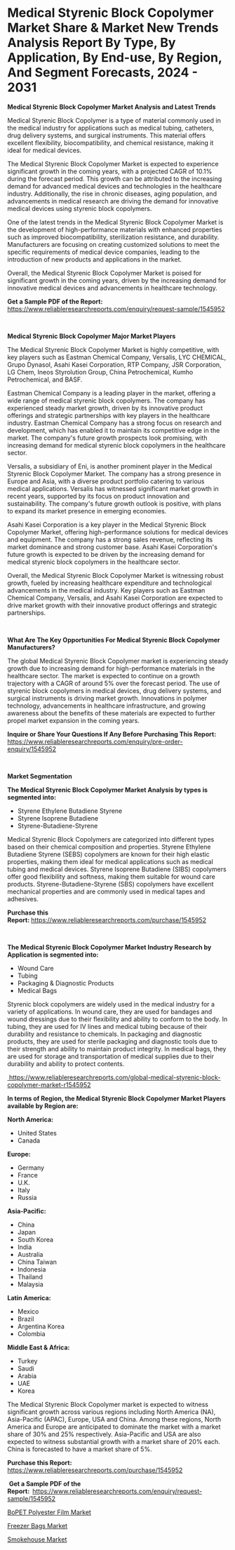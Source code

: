 <p><h1>Medical Styrenic Block Copolymer Market Share & Market New Trends Analysis Report By Type, By Application, By End-use, By Region, And Segment Forecasts, 2024 - 2031</h1></p><p><strong>Medical Styrenic Block Copolymer Market Analysis and Latest Trends</strong></p>
<p><p>Medical Styrenic Block Copolymer is a type of material commonly used in the medical industry for applications such as medical tubing, catheters, drug delivery systems, and surgical instruments. This material offers excellent flexibility, biocompatibility, and chemical resistance, making it ideal for medical devices.</p><p>The Medical Styrenic Block Copolymer Market is expected to experience significant growth in the coming years, with a projected CAGR of 10.1% during the forecast period. This growth can be attributed to the increasing demand for advanced medical devices and technologies in the healthcare industry. Additionally, the rise in chronic diseases, aging population, and advancements in medical research are driving the demand for innovative medical devices using styrenic block copolymers.</p><p>One of the latest trends in the Medical Styrenic Block Copolymer Market is the development of high-performance materials with enhanced properties such as improved biocompatibility, sterilization resistance, and durability. Manufacturers are focusing on creating customized solutions to meet the specific requirements of medical device companies, leading to the introduction of new products and applications in the market.</p><p>Overall, the Medical Styrenic Block Copolymer Market is poised for significant growth in the coming years, driven by the increasing demand for innovative medical devices and advancements in healthcare technology.</p></p>
<p><strong>Get a Sample PDF of the Report:&nbsp;</strong> <a href="https://www.reliableresearchreports.com/enquiry/request-sample/1545952">https://www.reliableresearchreports.com/enquiry/request-sample/1545952</a></p>
<p>&nbsp;</p>
<p><strong>Medical Styrenic Block Copolymer Major Market Players</strong></p>
<p><p>The Medical Styrenic Block Copolymer Market is highly competitive, with key players such as Eastman Chemical Company, Versalis, LYC CHEMICAL, Grupo Dynasol, Asahi Kasei Corporation, RTP Company, JSR Corporation, LG Chem, Ineos Styrolution Group, China Petrochemical, Kumho Petrochemical, and BASF.</p><p>Eastman Chemical Company is a leading player in the market, offering a wide range of medical styrenic block copolymers. The company has experienced steady market growth, driven by its innovative product offerings and strategic partnerships with key players in the healthcare industry. Eastman Chemical Company has a strong focus on research and development, which has enabled it to maintain its competitive edge in the market. The company's future growth prospects look promising, with increasing demand for medical styrenic block copolymers in the healthcare sector.</p><p>Versalis, a subsidiary of Eni, is another prominent player in the Medical Styrenic Block Copolymer Market. The company has a strong presence in Europe and Asia, with a diverse product portfolio catering to various medical applications. Versalis has witnessed significant market growth in recent years, supported by its focus on product innovation and sustainability. The company's future growth outlook is positive, with plans to expand its market presence in emerging economies.</p><p>Asahi Kasei Corporation is a key player in the Medical Styrenic Block Copolymer Market, offering high-performance solutions for medical devices and equipment. The company has a strong sales revenue, reflecting its market dominance and strong customer base. Asahi Kasei Corporation's future growth is expected to be driven by the increasing demand for medical styrenic block copolymers in the healthcare sector.</p><p>Overall, the Medical Styrenic Block Copolymer Market is witnessing robust growth, fueled by increasing healthcare expenditure and technological advancements in the medical industry. Key players such as Eastman Chemical Company, Versalis, and Asahi Kasei Corporation are expected to drive market growth with their innovative product offerings and strategic partnerships.</p></p>
<p>&nbsp;</p>
<p><strong>What Are The Key Opportunities For Medical Styrenic Block Copolymer Manufacturers?</strong></p>
<p><p>The global Medical Styrenic Block Copolymer market is experiencing steady growth due to increasing demand for high-performance materials in the healthcare sector. The market is expected to continue on a growth trajectory with a CAGR of around 5% over the forecast period. The use of styrenic block copolymers in medical devices, drug delivery systems, and surgical instruments is driving market growth. Innovations in polymer technology, advancements in healthcare infrastructure, and growing awareness about the benefits of these materials are expected to further propel market expansion in the coming years.</p></p>
<p><strong>Inquire or Share Your Questions If Any Before Purchasing This Report:</strong> <a href="https://www.reliableresearchreports.com/enquiry/pre-order-enquiry/1545952">https://www.reliableresearchreports.com/enquiry/pre-order-enquiry/1545952</a></p>
<p>&nbsp;</p>
<p><strong>Market Segmentation</strong></p>
<p><strong>The Medical Styrenic Block Copolymer Market Analysis by types is segmented into:</strong></p>
<p><ul><li>Styrene Ethylene Butadiene Styrene</li><li>Styrene Isoprene Butadiene</li><li>Styrene-Butadiene-Styrene</li></ul></p>
<p><p>Medical Styrenic Block Copolymers are categorized into different types based on their chemical composition and properties. Styrene Ethylene Butadiene Styrene (SEBS) copolymers are known for their high elastic properties, making them ideal for medical applications such as medical tubing and medical devices. Styrene Isoprene Butadiene (SIBS) copolymers offer good flexibility and softness, making them suitable for wound care products. Styrene-Butadiene-Styrene (SBS) copolymers have excellent mechanical properties and are commonly used in medical tapes and adhesives.</p></p>
<p><strong>Purchase this Report:&nbsp;</strong><a href="https://www.reliableresearchreports.com/purchase/1545952">https://www.reliableresearchreports.com/purchase/1545952</a></p>
<p>&nbsp;</p>
<p><strong>The Medical Styrenic Block Copolymer Market Industry Research by Application is segmented into:</strong></p>
<p><ul><li>Wound Care</li><li>Tubing</li><li>Packaging & Diagnostic Products</li><li>Medical Bags</li></ul></p>
<p><p>Styrenic block copolymers are widely used in the medical industry for a variety of applications. In wound care, they are used for bandages and wound dressings due to their flexibility and ability to conform to the body. In tubing, they are used for IV lines and medical tubing because of their durability and resistance to chemicals. In packaging and diagnostic products, they are used for sterile packaging and diagnostic tools due to their strength and ability to maintain product integrity. In medical bags, they are used for storage and transportation of medical supplies due to their durability and ability to protect contents.</p></p>
<p><a href="https://www.reliableresearchreports.com/global-medical-styrenic-block-copolymer-market-r1545952">&nbsp;https://www.reliableresearchreports.com/global-medical-styrenic-block-copolymer-market-r1545952</a></p>
<p><strong>In terms of Region, the Medical Styrenic Block Copolymer Market Players available by Region are:</strong></p>
<p>
    <p> <strong> North America: </strong>
        <ul>
            <li>United States</li>
            <li>Canada</li>
        </ul>
        </p> 
    <p> <strong> Europe: </strong>
        <ul>
            <li>Germany</li>
            <li>France</li>
            <li>U.K.</li>
            <li>Italy</li>
            <li>Russia</li>
        </ul>
        </p> 
    <p> <strong> Asia-Pacific: </strong>
        <ul>
            <li>China</li>
            <li>Japan</li>
            <li>South Korea</li>
            <li>India</li>
            <li>Australia</li>
            <li>China Taiwan</li>
            <li>Indonesia</li>
            <li>Thailand</li>
            <li>Malaysia</li>
        </ul>
        </p> 
    <p> <strong> Latin America: </strong>
        <ul>
            <li>Mexico</li>
            <li>Brazil</li>
            <li>Argentina Korea</li>
            <li>Colombia</li>
        </ul>
        </p> 
    <p> <strong> Middle East & Africa: </strong>
        <ul>
            <li>Turkey</li>
            <li>Saudi</li>
            <li>Arabia</li>
            <li>UAE</li>
            <li>Korea</li>
        </ul>
    </p>
    </p>
<p><p>The Medical Styrenic Block Copolymer market is expected to witness significant growth across various regions including North America (NA), Asia-Pacific (APAC), Europe, USA and China. Among these regions, North America and Europe are anticipated to dominate the market with a market share of 30% and 25% respectively. Asia-Pacific and USA are also expected to witness substantial growth with a market share of 20% each. China is forecasted to have a market share of 5%.</p></p>
<p><strong>Purchase this Report: </strong><a href="https://www.reliableresearchreports.com/purchase/1545952">https://www.reliableresearchreports.com/purchase/1545952</a></p>
<p>&nbsp;<strong>Get a Sample PDF of the Report:&nbsp;&nbsp;</strong><a href="https://www.reliableresearchreports.com/enquiry/request-sample/1545952">https://www.reliableresearchreports.com/enquiry/request-sample/1545952</a></p>
<p><strong></strong></p>
<p><p><a href="https://github.com/haleemasakdiya1/Market-Research-Report-List-1/blob/main/bopet-polyester-film-market.md">BoPET Polyester Film Market</a></p><p><a href="https://view.publitas.com/reportprime-1/insights-into-the-freezer-bags-market-size-which-is-expanding-with-a-10-2-cagr-from-2024-2031/">Freezer Bags Market</a></p><p><a href="https://view.publitas.com/reportprime-1/smokehouse-market-size-share-trends-analysis-report-by-product-electric-grill-smokehouse-charcoal-wood-grill-smokehouse-gas-grill-smokehouse-and-segment-forecasts-2024-2031/">Smokehouse Market</a></p></p>